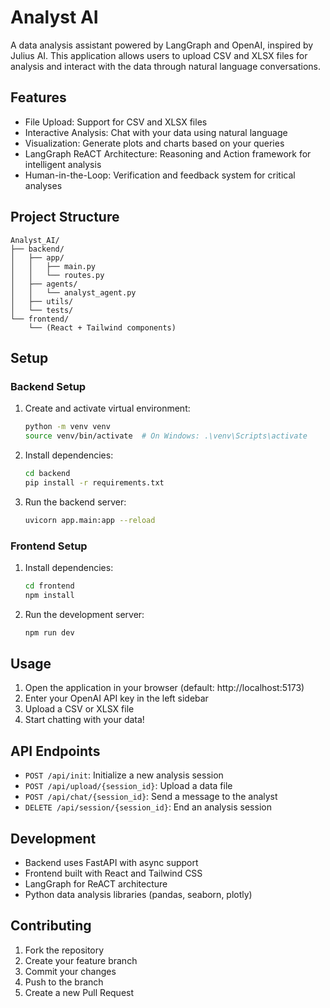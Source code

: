 # Analyst AI

A data analysis assistant powered by LangGraph and OpenAI, inspired by Julius AI. This application allows users to upload CSV and XLSX files for analysis and interact with the data through natural language conversations.

## Features

- File Upload: Support for CSV and XLSX files
- Interactive Analysis: Chat with your data using natural language
- Visualization: Generate plots and charts based on your queries
- LangGraph ReACT Architecture: Reasoning and Action framework for intelligent analysis
- Human-in-the-Loop: Verification and feedback system for critical analyses

## Project Structure

```
Analyst_AI/
├── backend/
│   ├── app/
│   │   ├── main.py
│   │   └── routes.py
│   ├── agents/
│   │   └── analyst_agent.py
│   ├── utils/
│   └── tests/
└── frontend/
    └── (React + Tailwind components)
```

## Setup

### Backend Setup

1. Create and activate virtual environment:
   ```bash
   python -m venv venv
   source venv/bin/activate  # On Windows: .\venv\Scripts\activate
   ```

2. Install dependencies:
   ```bash
   cd backend
   pip install -r requirements.txt
   ```

3. Run the backend server:
   ```bash
   uvicorn app.main:app --reload
   ```

### Frontend Setup

1. Install dependencies:
   ```bash
   cd frontend
   npm install
   ```

2. Run the development server:
   ```bash
   npm run dev
   ```

## Usage

1. Open the application in your browser (default: http://localhost:5173)
2. Enter your OpenAI API key in the left sidebar
3. Upload a CSV or XLSX file
4. Start chatting with your data!

## API Endpoints

- `POST /api/init`: Initialize a new analysis session
- `POST /api/upload/{session_id}`: Upload a data file
- `POST /api/chat/{session_id}`: Send a message to the analyst
- `DELETE /api/session/{session_id}`: End an analysis session

## Development

- Backend uses FastAPI with async support
- Frontend built with React and Tailwind CSS
- LangGraph for ReACT architecture
- Python data analysis libraries (pandas, seaborn, plotly)

## Contributing

1. Fork the repository
2. Create your feature branch
3. Commit your changes
4. Push to the branch
5. Create a new Pull Request 